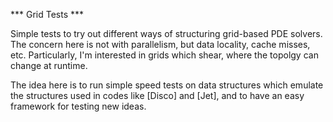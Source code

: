 *** Grid Tests ***

Simple tests to try out different ways of structuring grid-based
PDE solvers.  The concern here is not with parallelism, but data
locality, cache misses, etc.  Particularly, I'm interested in 
grids which shear, where the topolgy can change at runtime.

The idea here is to run simple speed tests on data structures which
emulate the structures used in codes like [Disco] and [Jet], and to
have an easy framework for testing new ideas.
